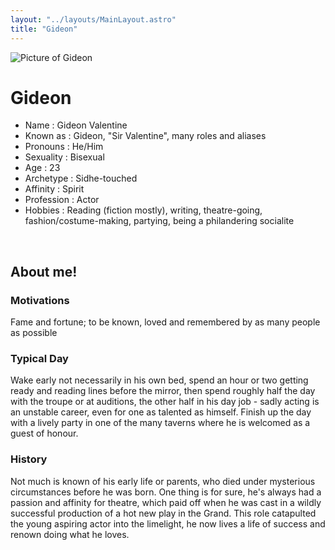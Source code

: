 ```yaml
---
layout: "../layouts/MainLayout.astro"
title: "Gideon"
---
```


<img id="ProfilePic" src="../../../images/Gideon.png" alt="Picture of Gideon">

# Gideon
- Name : Gideon Valentine
- Known as : Gideon, "Sir Valentine", many roles and aliases
- Pronouns : He/Him
- Sexuality : Bisexual
- Age : 23
- Archetype : Sidhe-touched
- Affinity : Spirit
- Profession : Actor
- Hobbies : Reading (fiction mostly), writing, theatre-going, fashion/costume-making, partying, being a philandering socialite

<br />

## About me!
### Motivations
Fame and fortune; to be known, loved and remembered by as many people as possible
### Typical Day 
Wake early not necessarily in his own bed, spend an hour or two getting ready and reading lines before the mirror, then spend roughly half the day with the troupe or at auditions, the other half in his day job - sadly acting is an unstable career, even for one as talented as himself. Finish up the day with a lively party in one of the many taverns where he is welcomed as a guest of honour.
### History 
Not much is known of his early life or parents, who died under mysterious circumstances before he was born. One thing is for sure, he's always had a passion and affinity for theatre, which paid off when he was cast in a wildly successful production of a hot new play in the Grand.  This role catapulted the young aspiring actor into the limelight, he now lives a life of success and renown doing what he loves.